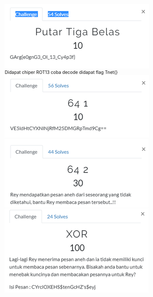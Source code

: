 <img src="img/crypto1.PNG"/>
Didapat chiper ROT13 coba decode didapat flag Tnet{}

<br>
<img src="img/crypto2.PNG"/>
<br>
<img src="img/crypto3.PNG"/>
<br>
<img src="img/crypto4.PNG"/>
